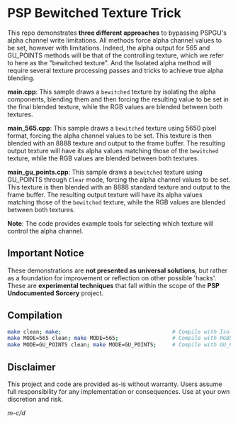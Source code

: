 # PSP Bewitched Texture Trick

This repo demonstrates **three different approaches** to bypassing PSPGU's alpha channel write limitations. All methods force alpha channel values to be set, however with limitations. Indeed, the alpha output for 565 and GU_POINTS methods will be that of the controlling texture, which we refer to here as the "bewitched texture". And the Isolated alpha method will require several texture processing passes and tricks to achieve true alpha blending.

**main.cpp**: This sample draws a `bewitched` texture by isolating the alpha components, blending them and then forcing the resulting value to be set in the final blended texture, while the RGB values are blended between both textures.

**main_565.cpp**: This sample draws a `bewitched` texture using 5650 pixel format, forcing the alpha channel values to be set. This texture is then blended with an 8888 texture and output to the frame buffer. The resulting output texture will have its alpha values matching those of the `bewitched` texture, while the RGB values are blended between both textures.

**main_gu_points.cpp**: This sample draws a `bewitched` texture using GU_POINTS through `Clear` mode, forcing the alpha channel values to be set. This texture is then blended with an 8888 standard texture and output to the frame buffer. The resulting output texture will have its alpha values matching those of the `bewitched` texture, while the RGB values are blended between both textures.

**Note**: The code provides example tools for selecting which texture will control the alpha channel.

## Important Notice

These demonstrations are **not presented as universal solutions**, but rather as a foundation for improvement or reflection on other possible 'hacks'. These are **experimental techniques** that fall within the scope of the **PSP Undocumented Sorcery** project.

## Compilation

```bash
make clean; make;                                   # Compile with Isolated Alpha method (default)
make MODE=565 clean; make MODE=565;                 # Compile with RGB565 method
make MODE=GU_POINTS clean; make MODE=GU_POINTS;     # Compile with GU_POINTS method
```

## Disclaimer

This project and code are provided as-is without warranty. Users assume full responsibility for any implementation or consequences. Use at your own discretion and risk.

*m-c/d*
